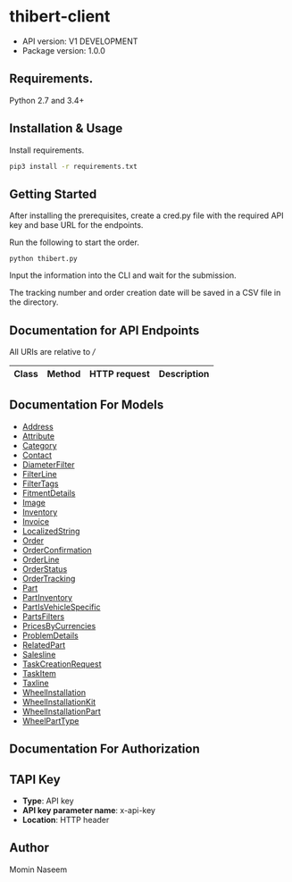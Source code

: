# thibert-client

- API version: V1 DEVELOPMENT
- Package version: 1.0.0

## Requirements.

Python 2.7 and 3.4+

## Installation & Usage

Install requirements.

```sh
pip3 install -r requirements.txt
```

## Getting Started
After installing the prerequisites, create a cred.py file with the required API key and base URL for the endpoints.

Run the following to start the order.
```
python thibert.py
```
Input the information into the CLI and wait for the submission.

The tracking number and order creation date will be saved in a CSV file in the directory.
## Documentation for API Endpoints

All URIs are relative to */*

Class | Method | HTTP request | Description
------------ | ------------- | ------------- | -------------

## Documentation For Models

 - [Address](docs/Address.md)
 - [Attribute](docs/Attribute.md)
 - [Category](docs/Category.md)
 - [Contact](docs/Contact.md)
 - [DiameterFilter](docs/DiameterFilter.md)
 - [FilterLine](docs/FilterLine.md)
 - [FilterTags](docs/FilterTags.md)
 - [FitmentDetails](docs/FitmentDetails.md)
 - [Image](docs/Image.md)
 - [Inventory](docs/Inventory.md)
 - [Invoice](docs/Invoice.md)
 - [LocalizedString](docs/LocalizedString.md)
 - [Order](docs/Order.md)
 - [OrderConfirmation](docs/OrderConfirmation.md)
 - [OrderLine](docs/OrderLine.md)
 - [OrderStatus](docs/OrderStatus.md)
 - [OrderTracking](docs/OrderTracking.md)
 - [Part](docs/Part.md)
 - [PartInventory](docs/PartInventory.md)
 - [PartIsVehicleSpecific](docs/PartIsVehicleSpecific.md)
 - [PartsFilters](docs/PartsFilters.md)
 - [PricesByCurrencies](docs/PricesByCurrencies.md)
 - [ProblemDetails](docs/ProblemDetails.md)
 - [RelatedPart](docs/RelatedPart.md)
 - [Salesline](docs/Salesline.md)
 - [TaskCreationRequest](docs/TaskCreationRequest.md)
 - [TaskItem](docs/TaskItem.md)
 - [Taxline](docs/Taxline.md)
 - [WheelInstallation](docs/WheelInstallation.md)
 - [WheelInstallationKit](docs/WheelInstallationKit.md)
 - [WheelInstallationPart](docs/WheelInstallationPart.md)
 - [WheelPartType](docs/WheelPartType.md)

## Documentation For Authorization


## TAPI Key

- **Type**: API key
- **API key parameter name**: x-api-key
- **Location**: HTTP header


## Author
Momin Naseem

